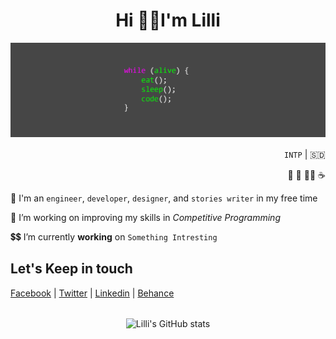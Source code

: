 <div style="text-align:center">

  <h1>Hi 🙋‍♀️I'm Lilli</h1>

  <img src ="./cover.png"  />

</div>

<div style="text-align:end; margin-top: 1rem">

`INTP` | 🇸🇩

📖 📝 👩‍💻 ☕

</div>

📌 I'm an `engineer`, `developer`, `designer`, and `stories writer` in my free time

💪 I’m working on improving my skills in _Competitive Programming_

💲💲 I’m currently **working** on `Something Intresting`

<!--
- 💬 You can find more about me & my works at **[My Portfolio]()**
-->

## **Let's Keep in touch**

[Facebook](https://facebook.com/lillime0) |
[Twitter](https://twitter.com/lillime0) |
[Linkedin](https://linkedin.com/in/lillime0) |
[Behance](https://behance.net/lillime0)

<div style="text-align:center; margin-top: 2rem">

![Lilli's GitHub stats](https://github-readme-stats.vercel.app/api?username=lillime0&show_icons=true&theme=dark)

</div>

